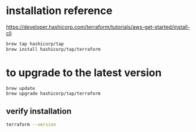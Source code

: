 # installation reference
https://developer.hashicorp.com/terraform/tutorials/aws-get-started/install-cli

```bash
brew tap hashicorp/tap
brew install hashicorp/tap/terraform
```
# to upgrade to the latest version
```
brew update
brew upgrade hashicorp/tap/terraform
```

## verify installation
```bash
terraform --version
```